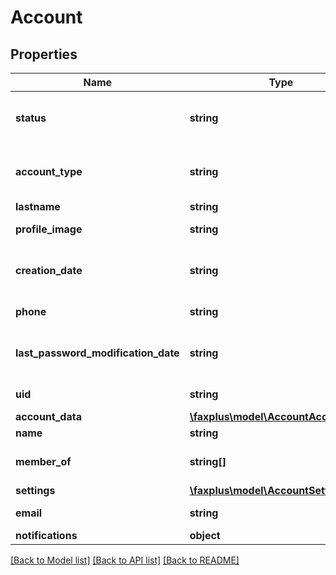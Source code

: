 # Account

## Properties
Name | Type | Description | Notes
------------ | ------------- | ------------- | -------------
**status** | **string** | Your account status which could be active, inactive etc | [optional] 
**account_type** | **string** | Account type which could be corporate_admin, individual, etc | [optional] 
**lastname** | **string** | Your last name | [optional] 
**profile_image** | **string** | Profile image path | [optional] 
**creation_date** | **string** | creation date in UTC in the format of YYYY-MM-DD | [optional] 
**phone** | **string** | Your account phone number | [optional] 
**last_password_modification_date** | **string** | The date in which you have changed your password | [optional] 
**uid** | **string** | user id of current user | [optional] 
**account_data** | [**\faxplus\model\AccountAccountData**](AccountAccountData.md) |  | [optional] 
**name** | **string** | your first name | [optional] 
**member_of** | **string[]** | list of user ids that you are member of. | [optional] 
**settings** | [**\faxplus\model\AccountSettings**](AccountSettings.md) |  | [optional] 
**email** | **string** | Account email address | [optional] 
**notifications** | **object** |  | [optional] 

[[Back to Model list]](../README.md#documentation-for-models) [[Back to API list]](../README.md#documentation-for-api-endpoints) [[Back to README]](../README.md)


